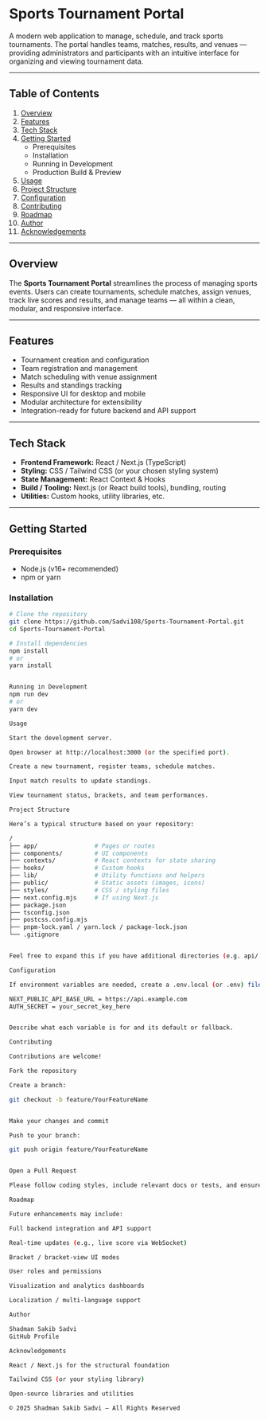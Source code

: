 # Sports Tournament Portal

A modern web application to manage, schedule, and track sports tournaments. The portal handles teams, matches, results, and venues — providing administrators and participants with an intuitive interface for organizing and viewing tournament data.

---

## Table of Contents

1. [Overview](#overview)  
2. [Features](#features)  
3. [Tech Stack](#tech-stack)  
4. [Getting Started](#getting-started)  
   - Prerequisites  
   - Installation  
   - Running in Development  
   - Production Build & Preview  
5. [Usage](#usage)  
6. [Project Structure](#project-structure)  
7. [Configuration](#configuration)  
8. [Contributing](#contributing)  
9. [Roadmap](#roadmap)  
10. [Author](#author)  
11. [Acknowledgements](#acknowledgements)  

---

## Overview

The **Sports Tournament Portal** streamlines the process of managing sports events. Users can create tournaments, schedule matches, assign venues, track live scores and results, and manage teams — all within a clean, modular, and responsive interface.

---

## Features

- Tournament creation and configuration  
- Team registration and management  
- Match scheduling with venue assignment  
- Results and standings tracking  
- Responsive UI for desktop and mobile  
- Modular architecture for extensibility  
- Integration-ready for future backend and API support  

---

## Tech Stack

- **Frontend Framework:** React / Next.js (TypeScript)  
- **Styling:** CSS / Tailwind CSS (or your chosen styling system)  
- **State Management:** React Context & Hooks  
- **Build / Tooling:** Next.js (or React build tools), bundling, routing  
- **Utilities:** Custom hooks, utility libraries, etc.  

---

## Getting Started

### Prerequisites

- Node.js (v16+ recommended)  
- npm or yarn  

### Installation

```bash
# Clone the repository
git clone https://github.com/Sadvi108/Sports-Tournament-Portal.git
cd Sports-Tournament-Portal

# Install dependencies
npm install
# or
yarn install


Running in Development
npm run dev
# or
yarn dev

Usage

Start the development server.

Open browser at http://localhost:3000 (or the specified port).

Create a new tournament, register teams, schedule matches.

Input match results to update standings.

View tournament status, brackets, and team performances.

Project Structure

Here’s a typical structure based on your repository:

/
├── app/                # Pages or routes
├── components/         # UI components
├── contexts/           # React contexts for state sharing
├── hooks/              # Custom hooks
├── lib/                # Utility functions and helpers
├── public/             # Static assets (images, icons)
├── styles/             # CSS / styling files
├── next.config.mjs     # If using Next.js
├── package.json
├── tsconfig.json
├── postcss.config.mjs
├── pnpm-lock.yaml / yarn.lock / package-lock.json
└── .gitignore


Feel free to expand this if you have additional directories (e.g. api/, services/, utils/).

Configuration

If environment variables are needed, create a .env.local (or .env) file with contents such as:

NEXT_PUBLIC_API_BASE_URL = https://api.example.com
AUTH_SECRET = your_secret_key_here


Describe what each variable is for and its default or fallback.

Contributing

Contributions are welcome!

Fork the repository

Create a branch:

git checkout -b feature/YourFeatureName


Make your changes and commit

Push to your branch:

git push origin feature/YourFeatureName


Open a Pull Request

Please follow coding styles, include relevant docs or tests, and ensure everything works before submitting.

Roadmap

Future enhancements may include:

Full backend integration and API support

Real-time updates (e.g., live score via WebSocket)

Bracket / bracket-view UI modes

User roles and permissions

Visualization and analytics dashboards

Localization / multi-language support

Author

Shadman Sakib Sadvi
GitHub Profile

Acknowledgements

React / Next.js for the structural foundation

Tailwind CSS (or your styling library)

Open-source libraries and utilities

© 2025 Shadman Sakib Sadvi — All Rights Reserved
